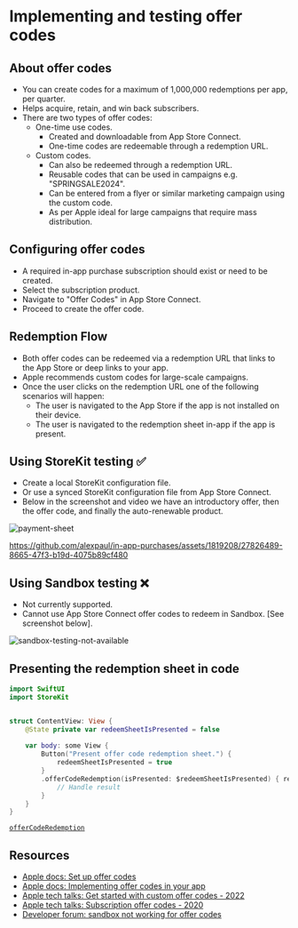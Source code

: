 #  Implementing and testing offer codes 

## About offer codes 

* You can create codes for a maximum of 1,000,000 redemptions per app, per quarter.
* Helps acquire, retain, and win back subscribers.
* There are two types of offer codes:
  * One-time use codes.
    * Created and downloadable from App Store Connect.
    * One-time codes are redeemable through a redemption URL.
  * Custom codes.
    * Can also be redeemed through a redemption URL.
    * Reusable codes that can be used in campaigns e.g. "SPRINGSALE2024".
    * Can be entered from a flyer or similar marketing campaign using the custom code.
    * As per Apple ideal for large campaigns that require mass distribution.

## Configuring offer codes 

* A required in-app purchase subscription should exist or need to be created.
* Select the subscription product. 
* Navigate to "Offer Codes" in App Store Connect.
* Proceed to create the offer code.
    
## Redemption Flow 

* Both offer codes can be redeemed via a redemption URL that links to the App Store or deep links to your app. 
* Apple recommends custom codes for large-scale campaigns. 
* Once the user clicks on the redemption URL one of the following scenarios will happen: 
  * The user is navigated to the App Store if the app is not installed on their device.
  * The user is navigated to the redemption sheet in-app if the app is present.

## Using StoreKit testing ✅

* Create a local StoreKit configuration file.
* Or use a synced StoreKit configuration file from App Store Connect.
* Below in the screenshot and video we have an introductory offer, then the offer code, and finally the auto-renewable product.
 
![payment-sheet](https://github.com/alexpaul/in-app-purchases/assets/1819208/e11bbe76-718a-45c5-9115-4b3ce2a4eb08)

https://github.com/alexpaul/in-app-purchases/assets/1819208/27826489-8665-47f3-b19d-4075b89cf480

## Using Sandbox testing ❌

* Not currently supported.
* Cannot use App Store Connect offer codes to redeem in Sandbox. [See screenshot below].

![sandbox-testing-not-available](https://github.com/alexpaul/in-app-purchases/assets/1819208/cf0bd918-e5f0-4a13-827c-6666da2c44da)

## Presenting the redemption sheet in code 

```swift
import SwiftUI
import StoreKit


struct ContentView: View {
    @State private var redeemSheetIsPresented = false
    
    var body: some View {
        Button("Present offer code redemption sheet.") {
            redeemSheetIsPresented = true
        }
        .offerCodeRedemption(isPresented: $redeemSheetIsPresented) { result in
            // Handle result
        }
    }
}
```

[`offerCodeRedemption`](https://developer.apple.com/documentation/storekit/storeview/4203466-offercoderedemption)

## Resources

* [Apple docs: Set up offer codes](https://developer.apple.com/help/app-store-connect/manage-subscriptions/set-up-offer-codes/)
* [Apple docs: Implementing offer codes in your app](https://developer.apple.com/documentation/storekit/in-app_purchase/original_api_for_in-app_purchase/subscriptions_and_offers/implementing_offer_codes_in_your_app)
* [Apple tech talks: Get started with custom offer codes - 2022](https://developer.apple.com/videos/play/tech-talks/110150/)
* [Apple tech talks: Subscription offer codes - 2020](https://developer.apple.com/videos/play/tech-talks/10868/)
* [Developer forum: sandbox not working for offer codes](https://developer.apple.com/forums/thread/688550)

